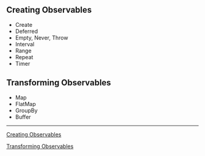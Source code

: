 ## Creating Observables

- Create
- Deferred
- Empty, Never, Throw
- Interval
- Range
- Repeat
- Timer

## Transforming Observables

- Map
- FlatMap
- GroupBy
- Buffer

------

[Creating Observables](https://www.notion.so/Creating-Observables-846a56f6c3be4626b77880cece8f945b)

[Transforming Observables](https://www.notion.so/Transforming-Observables-6b3ccac17d8643fe82d1b71051fb0773)